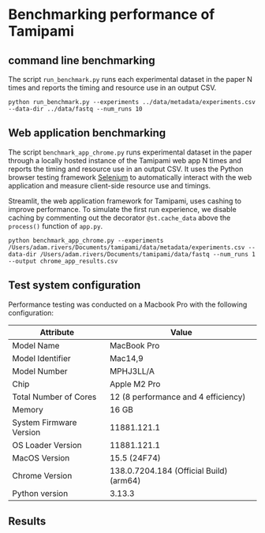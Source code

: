 # Benchmarking performance of Tamipami

## command line benchmarking

The script `run_benchmark.py` runs each experimental dataset in the paper N times and reports the timing and resource use in an output CSV.

```{bash}
python run_benchmark.py --experiments ../data/metadata/experiments.csv --data-dir ../data/fastq --num_runs 10
```
## Web application benchmarking

The script `benchmark_app_chrome.py` runs experimental dataset in the paper through a locally hosted instance of the Tamipami web app N times and reports the timing and resource use in an output CSV.  It uses the Python  browser testing framework [Selenium](https://www.selenium.dev/documentation/) to automatically interact with the web application and measure client-side resource use and timings.

Streamlit, the web application framework for Tamipami, uses cashing to improve performance. To simulate the first run experience, we disable caching by commenting out the decorator `@st.cache_data` above the `process()` function of `app.py`.

```{bash}
python benchmark_app_chrome.py --experiments /Users/adam.rivers/Documents/tamipami/data/metadata/experiments.csv --data-dir /Users/adam.rivers/Documents/tamipami/data/fastq --num_runs 1 --output chrome_app_results.csv
```

## Test system configuration

Performance testing was conducted on a Macbook Pro with the following configuration:

Attribute | Value
----------|------
Model Name | MacBook Pro
Model Identifier | Mac14,9
Model Number | MPHJ3LL/A
Chip | Apple M2 Pro
Total Number of Cores | 12 (8 performance and 4 efficiency)
Memory | 16 GB
System Firmware Version | 11881.121.1
OS Loader Version | 11881.121.1
MacOS Version | 15.5 (24F74)
Chrome Version | 138.0.7204.184 (Official Build) (arm64)
Python version | 3.13.3


## Results